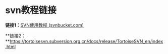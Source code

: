 # svn教程链接

**链接1：**[SVN使用教程 (svnbucket.com)](https://svnbucket.com/posts/)

**链接2：**https://tortoisesvn.subversion.org.cn/docs/release/TortoiseSVN_en/index.html